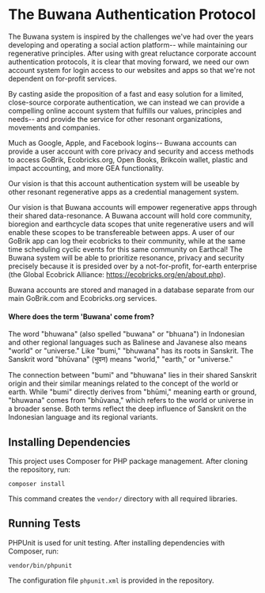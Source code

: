 # The Buwana Authentication Protocol

The Buwana system is inspired by the challenges we've had over the years developing and operating a social action platform-- while maintaining our regenerative principles.  After using with great reluctance corporate account authentication protocols, it is clear that moving forward, we need our own account system for login access to our websites and apps so that we're not dependent on for-profit services.

By casting aside the proposition of a fast and easy solution for a limited, close-source corporate authentication, we can instead we can provide a compelling online account system that fulfills our values, principles and needs-- and provide the service for other resonant organizations, movements and companies.

Much as Google, Apple, and Facebook logins-- Buwana accounts can provide a user account with core privacy and security and access methods to access GoBrik, Ecobricks.org, Open Books, Brikcoin wallet, plastic and impact accounting, and more GEA functionality.

Our vision is that this account authentication system will be useable by other resonant regenerative apps as a credential management system.

Our vision is that Buwana accounts will empower regenerative apps through their shared data-resonance.  A Buwana account will hold core community, bioregion and earthcycle data scopes that unite regenerative users and will enable these scopes to be transfereable between apps.  A user of our GoBrik app can log their ecobricks to their community, while at the same time scheduling cyclic events for this same community on Earthcal!  The Buwana system will be able to prioritize resonance, privacy and security precisely because it is presided over by a not-for-profit, for-earth enterprise (the Global Ecobrick Alliance: https://ecobricks.org/en/about.php).

Buwana accounts are stored and managed in a database separate from our main GoBrik.com and Ecobricks.org services.  

#### Where does the term 'Buwana' come from?

The word "bhuwana" (also spelled "buwana" or "bhuana") in Indonesian and other regional languages such as Balinese and Javanese also means "world" or "universe." Like "bumi," "bhuwana" has its roots in Sanskrit. The Sanskrit word "bhūvana" (भुवन) means "world," "earth," or "universe."

The connection between "bumi" and "bhuwana" lies in their shared Sanskrit origin and their similar meanings related to the concept of the world or earth. While "bumi" directly derives from "bhūmi," meaning earth or ground, "bhuwana" comes from "bhūvana," which refers to the world or universe in a broader sense. Both terms reflect the deep influence of Sanskrit on the Indonesian language and its regional variants.

## Installing Dependencies

This project uses Composer for PHP package management. After cloning the repository, run:

```
composer install
```

This command creates the `vendor/` directory with all required libraries.

## Running Tests

PHPUnit is used for unit testing. After installing dependencies with Composer, run:

```
vendor/bin/phpunit
```

The configuration file `phpunit.xml` is provided in the repository.
